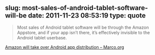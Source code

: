 slug: most-sales-of-android-tablet-software-will-be
date: 2011-11-23 08:53:19
type: quote
---

> Most sales of Android tablet software will be through the Amazon Appstore, and if your app isn’t there, it’s effectively invisible to the Android tablet userbase.

[Amazon will take over Android app distribution – Marco.org](http://www.marco.org/2011/11/22/amazon-stole-the-android-app-market)
